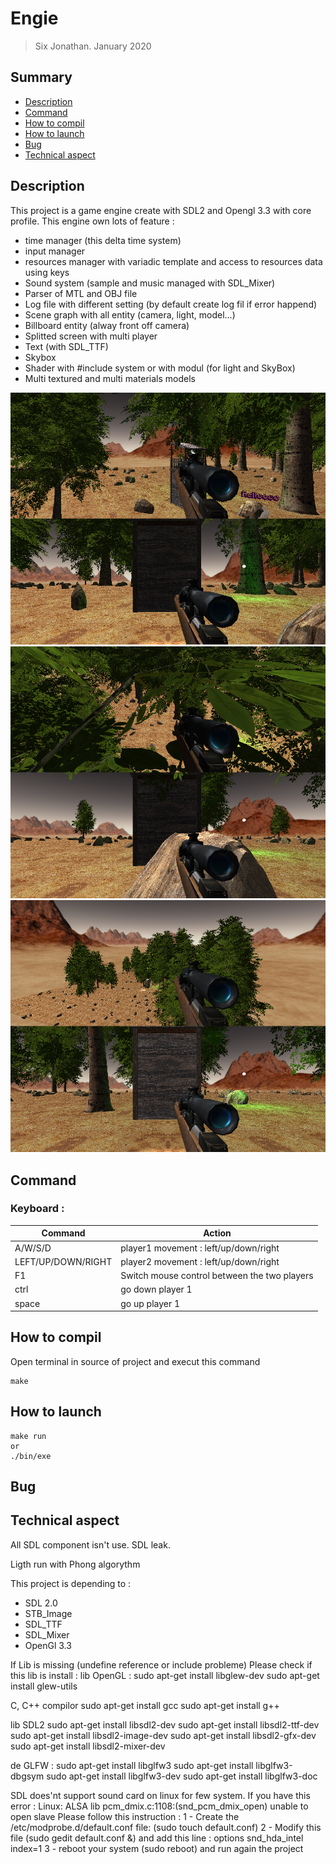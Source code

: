 # Engie
> Six Jonathan.
> January 2020

## Summary
- [Description](##Description "Goto description part")
- [Command](##Command "Goto command part")
- [How to compil](##How-to-compil "Goto compil part")
- [How to launch](##How-to-launch "Goto launch part")
- [Bug](##Bug "Goto bug part")
- [Technical aspect](##Technical-aspect "Goto technical part")

## Description

This project is a game engine create with SDL2 and Opengl 3.3 with core profile.
This engine own lots of feature :
- time manager (this delta time system)
- input manager
- resources manager with variadic template and access to resources data using keys
- Sound system (sample and music managed with SDL_Mixer)
- Parser of MTL and OBJ file
- Log file with different setting (by default create log fil if error happend)
- Scene graph with all entity (camera, light, model...)
- Billboard entity (alway front off camera)
- Splitted screen with multi player
- Text (with SDL_TTF)
- Skybox
- Shader with #include system or with modul (for light and SkyBox)
- Multi textured and multi materials models

![Screen shoot Engine 1](screens/ScreenShootMD1.png "Screen shoot Engine example 1")
![Screen shoot Engine 2](screens/ScreenShootMD2.png "Screen shoot Engine example 2")
![Screen shoot Engine 3](screens/ScreenShootMD3.png "Screen shoot Engine example 3")

## Command

### Keyboard :
Command 		| Action
------------- 	| -------------
A/W/S/D         	| player1 movement : left/up/down/right
LEFT/UP/DOWN/RIGHT  | player2 movement : left/up/down/right
F1 					| Switch mouse control between the two players
ctrl				| go down player 1
space				| go up player 1

## How to compil
Open terminal in source of project and execut this command

```
make
```

## How to launch

```
make run
or
./bin/exe
```

## Bug

## Technical aspect

All SDL component isn't use. SDL leak.

Ligth run with Phong algorythm

This project is depending to :
- SDL 2.0
- STB_Image
- SDL_TTF
- SDL_Mixer
- OpenGl 3.3

If Lib is missing (undefine reference or include probleme)
Please check if this lib is install :
lib OpenGL : 
    sudo apt-get install libglew-dev
    sudo apt-get install glew-utils

C, C++ compilor
    sudo apt-get install gcc
    sudo apt-get install g++

lib SDL2
    sudo apt-get install libsdl2-dev
    sudo apt-get install libsdl2-ttf-dev
    sudo apt-get install libsdl2-image-dev
    sudo apt-get install libsdl2-gfx-dev
    sudo apt-get install libsdl2-mixer-dev

de GLFW :
    sudo apt-get install libglfw3
    sudo apt-get install libglfw3-dbgsym
    sudo apt-get install libglfw3-dev
    sudo apt-get install libglfw3-doc

SDL does'nt support sound card on linux for few system. If you have this error : Linux: ALSA lib pcm_dmix.c:1108:(snd_pcm_dmix_open) unable to open slave
Please follow this instruction :
1 - Create the /etc/modprobe.d/default.conf file: (sudo touch default.conf)
2 - Modify this file (sudo gedit default.conf &) and add this line : options snd_hda_intel index=1
3 - reboot your system (sudo reboot) and run again the project